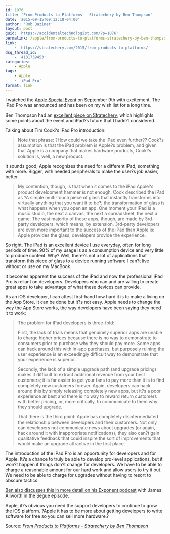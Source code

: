 ```yaml
---
id: 1076
title: 'From Products to Platforms - Stratechery by Ben Thompson'
date: '2015-09-15T09:12:18-04:00'
author: 'Rob Bazinet'
layout: post
guid: 'https://accidentaltechnologist.com/?p=1076'
permalink: /apple/from-products-to-platforms-stratechery-by-ben-thompson-2/
link:
    - 'https://stratechery.com/2015/from-products-to-platforms/'
dsq_thread_id:
    - '4131739453'
categories:
    - Apple
tags:
    - Apple
    - 'iPad Pro'
format: link
---
```


I watched the [Apple Special Event](http://www.apple.com/apple-events/september-2015/) on September 9th with excitement. The iPad Pro was announced and has been on my wish list for a long time.

Ben Thompson had an [excellent piece on Stratechery](https://stratechery.com/2015/from-products-to-platforms/), which highlights some points about the event and iPad?s future that I hadn?t considered.

Talking about Tim Cook?s iPad Pro introduction:

> Note that phrase: ?How could we take the iPad even further?? Cook?s assumption is that the iPad problem is Apple?s problem, and given that Apple is a company that makes hardware products, Cook?s solution is, well, a new product.

It sounds good, Apple recognizes the need for a different iPad, something with more. Bigger, with needed peripherals to make the user?s job easier, better.

> My contention, though, is that when it comes to the iPad Apple?s product development hammer is not enough. Cook described the iPad as ?A simple multi-touch piece of glass that instantly transforms into virtually anything that you want it to be?; the transformation of glass is what happens when you open an app. One moment your iPad is a music studio, the next a canvas, the next a spreadsheet, the next a game. The vast majority of these apps, though, are made by 3rd-party developers, which means, by extension, 3rd-party developers are even more important to the success of the iPad than Apple is: Apple provides the glass, developers provide the experience.

So right. The iPad is an excellent device I use everyday, often for long periods of time. 90% of my usage is as a consumption device and very little to produce content. Why? Well, there?s not a lot of applications that transform this piece of glass to a device running software I can?t live without or use on my MacBook.

It becomes apparent the success of the iPad and now the professional iPad Pro is reliant on developers. Developers who can and are willing to create great apps to take advantage of what these devices can provide.

As an iOS developer, I can attest first-hand how hard it is to make a living on the App Store. It can be done but it?s not easy. Apple needs to change the way the App Store works, the way developers have been saying they need it to work:

> The problem for iPad developers is three-fold:
> 
> First, the lack of trials means that genuinely superior apps are unable to charge higher prices because there is no way to demonstrate to consumers prior to purchase why they should pay more. Some apps can hack around this with in-app purchases, but purposely ruining the user experience is an exceedingly difficult way to demonstrate that your experience is superior.
> 
> Secondly, the lack of a simple upgrade path (and upgrade pricing) makes it difficult to extract additional revenue from your best customers; it is far easier to get your fans to pay more than it is to find completely new customers forever. Again, developers can hack around this by simply releasing completely new apps, but it?s a poor experience at best and there is no way to reward return customers with better pricing, or, more critically, to communicate to them why they should upgrade.
> 
> That there is the third point: Apple has completely disintermediated the relationship between developers and their customers. Not only can developers not communicate news about upgrades (or again, hack around it with inappropriate notifications), they also can?t gain qualitative feedback that could inspire the sort of improvements that would make an upgrade attractive in the first place.

The introduction of the iPad Pro is an opportunity for developers and for Apple. It?s a chance to truly be able to develop pro-level applications, but it won?t happen if things don?t change for developers. We have to be able to charge a reasonable amount for our hard work and allow users to try it out. We need to be able to charge for upgrades without having to resort to obscure tactics.

[Ben also discusses this in more detail on his Exponent podcast](http://exponent.fm/episode-051-segue/) with James Allworth in the Segue episode.

Apple, it?s obvious you need the support developers to continue to grow the iOS platform. ?Apple it has to be more about getting developers to write software for free so you can sell more hardware.?

Source: *[From Products to Platforms - Stratechery by Ben Thompson](https://stratechery.com/2015/from-products-to-platforms/)*